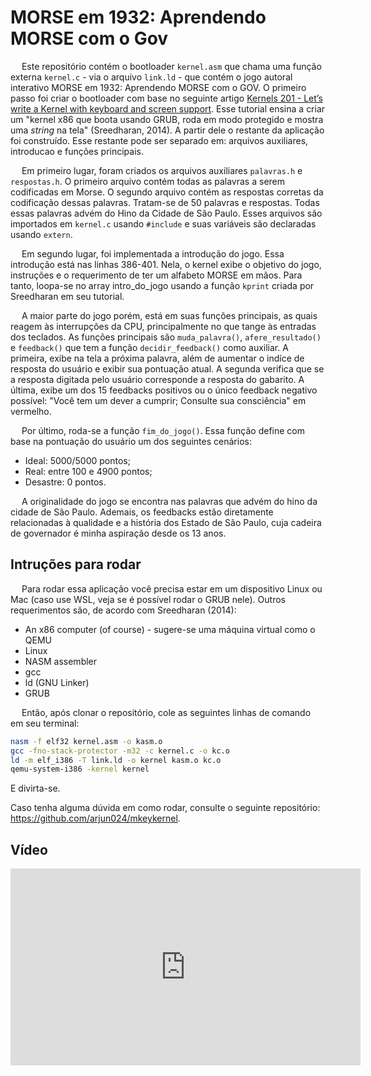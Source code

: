 # MORSE em 1932: Aprendendo MORSE com o Gov

&emsp; Este repositório contém o bootloader `kernel.asm` que chama uma função externa `kernel.c` - via o arquivo `link.ld` - que contém o jogo autoral interativo MORSE em 1932: Aprendendo MORSE com o GOV. O primeiro passo foi criar o bootloader com base no seguinte artigo [Kernels 201 - Let’s write a Kernel with keyboard and screen support](https://arjunsreedharan.org/post/99370248137/kernels-201-lets-write-a-kernel-with-keyboard). Esse tutorial ensina a criar um "kernel x86 que boota usando GRUB, roda em modo protegido e mostra uma _string_ na tela" (Sreedharan, 2014). A partir dele o restante da aplicação foi construído. Esse restante pode ser separado em: arquivos auxiliares, introducao e funções principais.  

&emsp; Em primeiro lugar, foram criados os arquivos auxiliares `palavras.h` e `respostas.h`. O primeiro arquivo contém todas as palavras a serem codificadas em Morse. O segundo arquivo contém as respostas corretas da codificação dessas palavras. Tratam-se de 50 palavras e respostas. Todas essas palavras advém do Hino da Cidade de São Paulo. Esses arquivos são importados em `kernel.c` usando `#include` e suas variáveis são declaradas usando `extern`.

&emsp; Em segundo lugar, foi implementada a introdução do jogo. Essa introdução está nas linhas 386-401. Nela, o kernel exibe o objetivo do jogo, instruções e o requerimento de ter um alfabeto MORSE em mãos. Para tanto, loopa-se no array intro_do_jogo usando a função `kprint` criada por Sreedharan em seu tutorial.

&emsp; A maior parte do jogo porém, está em suas funções principais, as quais reagem às interrupções da CPU, principalmente no que tange às entradas dos teclados. As funções principais são `muda_palavra()`, `afere_resultado()` e `feedback()` que tem a função `decidir_feedback()` como auxiliar. A primeira, exibe na tela a próxima palavra, além de aumentar o indíce de resposta do usuário e exibir sua pontuação atual. A segunda verifica que se a resposta digitada pelo usuário corresponde a resposta do gabarito. A última, exibe um dos 15 feedbacks positivos ou o único feedback negativo possível: "Você tem um dever a cumprir; Consulte sua consciência" em vermelho.

&emsp; Por último, roda-se a função `fim_do_jogo()`. Essa função define com base na pontuação do usuário um dos seguintes cenários:
- Ideal: 5000/5000 pontos;
- Real: entre 100 e 4900 pontos;
- Desastre: 0 pontos.

&emsp; A originalidade do jogo se encontra nas palavras que advém do hino da cidade de São Paulo. Ademais, os feedbacks estão diretamente relacionadas à qualidade e a história dos Estado de São Paulo, cuja cadeira de governador é minha aspiração desde os 13 anos.

## Intruções para rodar

&emsp; Para rodar essa aplicação você precisa estar em um dispositivo Linux ou Mac (caso use WSL, veja se é possível rodar o GRUB nele). Outros requerimentos são, de acordo com Sreedharan (2014):
* An x86 computer (of course) - sugere-se uma máquina virtual como o QEMU
* Linux
* NASM assembler
* gcc
* ld (GNU Linker)
* GRUB

&emsp; Então, após clonar o repositório, cole as seguintes linhas de comando em seu terminal:

```bash
nasm -f elf32 kernel.asm -o kasm.o
gcc -fno-stack-protector -m32 -c kernel.c -o kc.o
ld -m elf_i386 -T link.ld -o kernel kasm.o kc.o
qemu-system-i386 -kernel kernel
```

E divirta-se.

Caso tenha alguma dúvida em como rodar, consulte o seguinte repositório: https://github.com/arjun024/mkeykernel.

## Vídeo

<iframe width="560" height="315" src="https://www.youtube.com/embed/lPT-bcSRxD8?si=Ik5EG1JIrXTzohE9" title="YouTube video player" frameborder="0" allow="accelerometer; autoplay; clipboard-write; encrypted-media; gyroscope; picture-in-picture; web-share" referrerpolicy="strict-origin-when-cross-origin" allowfullscreen></iframe>




